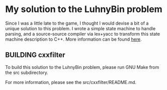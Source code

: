 My solution to the LuhnyBin problem
===================================

Since I was a little late to the game, I thought I would devise a bit of a
unique solution to this problem.  I wrote a simple state machine to handle
parsing, and a source-source compiler via lex+yacc to transform this state
machine description to C++.  More information can be found
[here][cxxfilter_doc].

BUILDING cxxfilter
------------------

To build this solution to the LuhnyBin problem, please run GNU Make from the
src subdirectory.

For more information, please see the src/cxxfilter/README.md.

[cxxfilter_doc]: tree/master/src/cxxfilter "cxxfilter source documentation"

